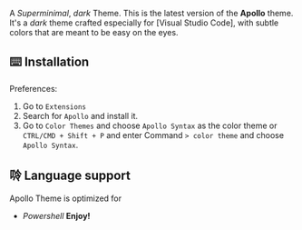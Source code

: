 A _Superminimal_, _dark_ Theme. This is the latest version of the **Apollo** theme. It's a _dark_ theme crafted especially for [Visual Studio Code], with subtle colors that are meant to be easy on the eyes.

## ⌨️ Installation
Preferences:

1. Go to `Extensions`
2. Search for `Apollo` and install it.
3. Go to `Color Themes` and choose `Apollo Syntax` as the color theme or `CTRL/CMD + Shift + P` and enter Command `> color theme` and choose `Apollo Syntax`.

## 唥 Language support
Apollo Theme is optimized for
* _Powershell_
**Enjoy!**
